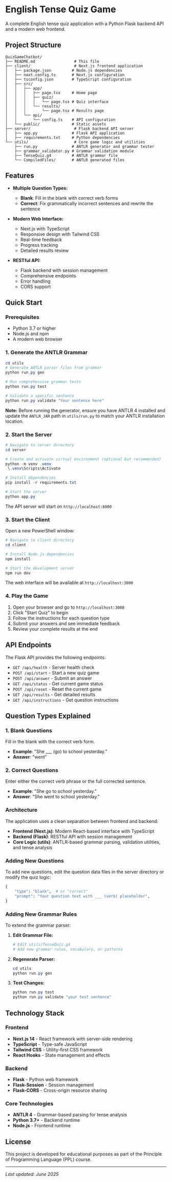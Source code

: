 # English Tense Quiz Game

A complete English tense quiz application with a Python Flask backend API and a modern web frontend.

## Project Structure

```
QuizGameChatbot/
├── README.md                 # This file
├── client/                   # Next.js frontend application
│   ├── package.json         # Node.js dependencies
│   ├── next.config.ts       # Next.js configuration
│   ├── tsconfig.json        # TypeScript configuration
│   ├── src/
│   │   ├── app/
│   │   │   ├── page.tsx     # Home page
│   │   │   ├── quiz/
│   │   │   │   └── page.tsx # Quiz interface
│   │   │   └── results/
│   │   │       └── page.tsx # Results page
│   │   └── api/
│   │       └── config.ts    # API configuration
│   └── public/              # Static assets
├── server/                   # Flask backend API server
│   ├── app.py               # Flask API application
│   ├── requirements.txt     # Python dependencies
└── utils/                    # Core game logic and utilities
    ├── run.py               # ANTLR generator and grammar tester
    ├── grammar_validator.py # Grammar validation module
    ├── TenseQuiz.g4         # ANTLR grammar file
    └── CompiledFiles/       # ANTLR generated files
```

## Features

- **Multiple Question Types:**
  - **Blank**: Fill in the blank with correct verb forms
  - **Correct**: Fix grammatically incorrect sentences and rewrite the sentence

- **Modern Web Interface:**
  - Next.js with TypeScript
  - Responsive design with Tailwind CSS
  - Real-time feedback
  - Progress tracking
  - Detailed results review

- **RESTful API:**
  - Flask backend with session management
  - Comprehensive endpoints
  - Error handling
  - CORS support

## Quick Start

### Prerequisites

- Python 3.7 or higher
- Node.js and npm
- A modern web browser

### 1. Generate the ANTLR Grammar
```powershell
cd utils
# Generate ANTLR parser files from grammar
python run.py gen

# Run comprehensive grammar tests
python run.py test

# Validate a specific sentence
python run.py validate "Your sentence here"
```

**Note:** Before running the generator, ensure you have ANTLR 4 installed and update the `ANTLR_JAR` path in `utils/run.py` to match your ANTLR installation location.

### 2. Start the Server

```powershell
# Navigate to server directory
cd server

# Create and activate virtual environment (optional but recommended)
python -m venv .venv
.\.venv\Scripts\Activate

# Install dependencies
pip install -r requirements.txt

# Start the server
python app.py
```

The API server will start on `http://localhost:8000`

### 3. Start the Client

Open a new PowerShell window:

```powershell
# Navigate to client directory
cd client

# Install Node.js dependencies
npm install

# Start the development server
npm run dev
```

The web interface will be available at `http://localhost:3000`

### 4. Play the Game

1. Open your browser and go to `http://localhost:3000`
2. Click "Start Quiz" to begin
3. Follow the instructions for each question type
4. Submit your answers and see immediate feedback
5. Review your complete results at the end

## API Endpoints

The Flask API provides the following endpoints:

- `GET /api/health` - Server health check
- `POST /api/start` - Start a new quiz game
- `POST /api/answer` - Submit an answer
- `GET /api/status` - Get current game status
- `POST /api/reset` - Reset the current game
- `GET /api/results` - Get detailed results
- `GET /api/instructions` - Get question instructions

## Question Types Explained

### 1. Blank Questions
Fill in the blank with the correct verb form.
- **Example**: "She ___ (go) to school yesterday."
- **Answer**: "went"

### 2. Correct Questions
Enter either the correct verb phrase or the full corrected sentence.
- **Example**: "She go to school yesterday."
- **Answer**: "She went to school yesterday."

### Architecture

The application uses a clean separation between frontend and backend:

- **Frontend (Next.js)**: Modern React-based interface with TypeScript
- **Backend (Flask)**: RESTful API with session management
- **Core Logic (utils)**: ANTLR-based grammar parsing, validation utilities, and tense analysis

### Adding New Questions

To add new questions, edit the question data files in the server directory or modify the quiz logic:

```python
{
    "type": "blank",  # or "correct"
    "prompt": "Your question text with ___ (verb) placeholder",
}
```

### Adding New Grammar Rules

To extend the grammar parser:

1. **Edit Grammar File:**
   ```powershell
   # Edit utils/TenseQuiz.g4
   # Add new grammar rules, vocabulary, or patterns
   ```

2. **Regenerate Parser:**
   ```powershell
   cd utils
   python run.py gen
   ```

3. **Test Changes:**
   ```powershell
   python run.py test
   python run.py validate "your test sentence"
   ```

## Technology Stack

### Frontend
- **Next.js 14** - React framework with server-side rendering
- **TypeScript** - Type-safe JavaScript
- **Tailwind CSS** - Utility-first CSS framework
- **React Hooks** - State management and effects

### Backend
- **Flask** - Python web framework
- **Flask-Session** - Session management
- **Flask-CORS** - Cross-origin resource sharing

### Core Technologies
- **ANTLR 4** - Grammar-based parsing for tense analysis
- **Python 3.7+** - Backend runtime
- **Node.js** - Frontend runtime

## License

This project is developed for educational purposes as part of the Principle of Programming Language (PPL) course.

---

*Last updated: June 2025*
